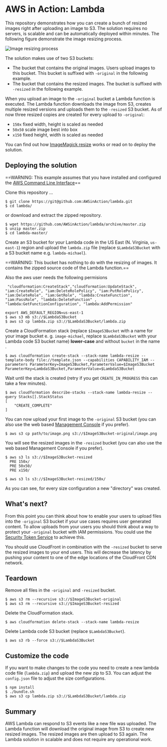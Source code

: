 # AWS in Action: Lambda

This repository demonstrates how you can create a bunch of resized images right after uploading an image to S3. The solution requires no servers, is scalable and can be automatically deployed within minutes. The following figure demonstrate the image resizing process.

![Image resizing process](./lambda_resize.png?raw=true "Image resizing process")

The solution makes use of two S3 buckets:

* The bucket that contains the original images. Users upload images to this bucket. This bucket is suffixed with `-original` in the following example.
* The bucket that contains the resized images. The bucket is suffixed with `-resized` in the following example.

When you upload an image to the `-original` bucket a Lambda function is executed. The Lambda function downloads the image from S3, creates multiple resized versions and uploads them to the `-resized` S3 bucket. As of now three resized copies are created for every upload to `-original`:

* `150x`  fixed width, height is scaled as needed
* `50x50` scale image best into box
* `x150` fixed height, width is scaled as needed

You can find out how [ImageMagick resize](http://www.imagemagick.org/Usage/resize/) works or read on to deploy the solution.

## Deploying the solution

==WARNING: This example assumes that you have installed and configured the [AWS Command Line Interface](https://aws.amazon.com/cli/)==

Clone this repository ...

```
$ git clone https://git@github.com:AWSinAction/lambda.git
$ cd lambda/
```

or download and extract the zipped repository.

```
$ wget https://github.com/AWSinAction/lambda/archive/master.zip
$ unzip master.zip
$ cd lambda-master/
```

Create an S3 bucket for your Lambda code in the US East (N. Virginia, `us-east-1`) region and upload the `lambda.zip` file (replace `$LambdaS3Bucket` with a S3 bucket name e.g. `lambda-michael`).

==WARNING: This bucket has nothing to do with the resizing of images. It contains the zipped source code of the Lambda function.==

Also the aws user needs the following permisions
```
 "cloudformation:CreateStack","cloudformation:UpdateStack", "iam:CreateRole", "iam:DeleteRolePolicy", "iam:PutRolePolicy", "iam:DeleteRole", "iam:GetRole", "lambda:CreateFunction", "iam:PassRole", "lambda:DeleteFunction" , "lambda:GetFunctionConfiguration", "lambda:AddPermission"
```


```
export AWS_DEFAULT_REGION=us-east-1
$ aws s3 mb s3://$LambdaS3Bucket
$ aws s3 cp lambda.zip s3://$LambdaS3Bucket/lambda.zip
```

Create a CloudFormation stack (replace `$ImageS3Bucket` with a name for your image bucket e. g. `image-michael`, replace `$LambdaS3Bucket` with your Lambda code S3 bucket name) **lower-case** and without `bucket` in the name .

```
$ aws cloudformation create-stack --stack-name lambda-resize --template-body file://template.json --capabilities CAPABILITY_IAM --parameters ParameterKey=ImageS3Bucket,ParameterValue=$ImageS3Bucket ParameterKey=LambdaS3Bucket,ParameterValue=$LambdaS3Bucket
```

Wait until the stack is created (retry if you get `CREATE_IN_PROGRESS` this can take a few minutes).

```
$ aws cloudformation describe-stacks --stack-name lambda-resize --query Stacks[].StackStatus
[
    "CREATE_COMPLETE"
]
```

You can now upload your first image to the `-original` S3 bucket (you can also use the web based [Management Console](https://console.aws.amazon.com/s3) if you prefer).

```
$ aws s3 cp path/to/image.png s3://$ImageS3Bucket-original/image.png
```

You will see the resized images in the `-resized` bucket (you can also use the web based Management Console if you prefer).

```
$ aws s3 ls s3://$ImageS3Bucket-resized
  PRE 150x/
  PRE 50x50/
  PRE x150/

$ aws s3 ls s3://$ImageS3Bucket-resized/150x/
```

As you can see, for every size configuration a new "directory" was created.

## What's next?

From this point you can think about how to enable your users to upload files into the `-original` S3 bucket if your use cases requires user generated content. To allow uploads from your users you should think about a way to protect your `-original` bucket with IAM permissions. You could use the [Security Token Service](http://docs.aws.amazon.com/STS/latest/APIReference/Welcome.html) to achieve this.

You should use CloudFront in combination with the `-resized` bucket to serve the resized images to your end users. This will decrease the latency by pushing your content to one of the edge locations of the CloudFront CDN network.

## Teardown

Remove all files in the `-original` and `-resized` bucket.

```
$ aws s3 rm --recursive s3://$ImageS3Bucket-original
$ aws s3 rm --recursive s3://$ImageS3Bucket-resized
```

Delete the CloudFormation stack.

```
$ aws cloudformation delete-stack --stack-name lambda-resize
```

Delete Lambda code S3 bucket (replace `$LambdaS3Bucket`).

```
$ aws s3 rb --force s3://$LambdaS3Bucket
```

## Customize the code

If you want to make changes to the code you need to create a new lambda code file (`lambda.zip`) and upload the new zip to S3. You can adjust the `config.json` file to adjust the size configurations.

```
$ npm install
$ ./bundle.sh
$ aws s3 cp lambda.zip s3://$LambdaS3Bucket/lambda.zip
```

## Summary

AWS Lambda can respond to S3 events like a new file was uploaded. The Lambda function will download the original image from S3 to create new resized images. The resized images are then upload to S3 again. The Lambda solution in scalable and does not require any operational work.
